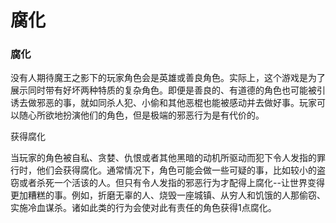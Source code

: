 # 腐化

### 腐化

没有人期待魔王之影下的玩家角色会是英雄或善良角色。实际上，这个游戏是为了展示同时带有好坏两种特质的复杂角色。即便是善良的、有道德的角色也可能被引诱去做邪恶的事，就如同杀人犯、小偷和其他恶棍也能被感动并去做好事。玩家可以随心所欲地扮演他们的角色，但是极端的邪恶行为是有代价的。

获得腐化

当玩家的角色被自私、贪婪、仇恨或者其他黑暗的动机所驱动而犯下令人发指的罪行时，他们会获得腐化。通常情况下，角色可能会做一些可疑的事，比如较小的盗窃或者杀死一个活该的人。但只有令人发指的邪恶行为才配得上腐化--让世界变得更加糟糕的事。例如，折磨无辜的人、烧毁一座城镇、从穷人和饥饿的人那偷窃、实施冷血谋杀。诸如此类的行为会使对此有责任的角色获得1点腐化。
